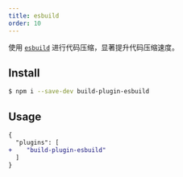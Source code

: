 ```yaml
---
title: esbuild
order: 10
---
```


使用 [`esbuild`](https://github.com/evanw/esbuild) 进行代码压缩，显著提升代码压缩速度。

## Install

```bash
$ npm i --save-dev build-plugin-esbuild
```

## Usage

```diff
{
  "plugins": [
+    "build-plugin-esbuild"
  ]
}
```
